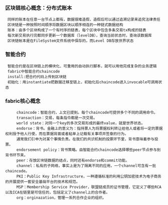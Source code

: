 ### 区块链核心概念：分布式账本  
	 同样的账本在任意一台节点上都有，数据很难造假，造假后可以通过追溯记录来追究法律责任  
	 区块链是一种按照时间顺序将数据区块以顺序相连的一种链式数据结构  
	 账本：由多个区块构成了一个有时序的链表，每个区块中包含多条交易tx构成的链表  
	 每次新交易执行完都同步更新一个数据库（levelDB），查询当前状态时，查询该数据库  
	 区块链帐本是在FileSystem文件系统中保存的，而Level DB存放世界状态  
	
### 智能合约  
	 智能合约是在区块链上的模块化、可重用的自动执行脚本，就可以用他完成复杂的业务逻辑  
	 fabric中智能合约chaincode  
	 install:把合约代码上传到区块链  
	 初始化：用instantiate把数据迁移至链上，初始化后chaincode进入invocable可调用状态  
	 
### fabric核心概念  
         chaincode：智能合约，上文已提到。每个chaincode可提供多个不同的调用命令。  
         transaction：交易，每条指令都是一次交易。  
         world state：对同一个key的多次交易形成的最终value，就是世界状态。  
         endorse：背书。金融上的意义为：指持票人为将票据权利转让给他人或者将一定的票据权利授予他人行使，而在票据背面或者粘单上记载有关事项并签章的行为。
         通常我们引申为对某个事情负责。在我们的共识机制的投票环节里，背书意味着参与投票。  
         endorsement policy：背书策略。由智能合约chaincode选择哪些peer节点参与到背书环节来。  
         peer：存放区块链数据的结点，同时还有endorse和commit功能。  
         channel：私有的子网络，事实上是为了隔离不同的应用，一个channel可含有一批chaincode。  
         PKI：Public Key Infrastructure，一种遵循标准的利用公钥加密技术为电子商务的开展提供一套安全基础平台的技术和规范。  
         MSP：Membership Service Provider，联盟链成员的证书管理，它定义了哪些RCA以及ICA在链里是可信任的，包括定义了channel上的合作者。  
         org：orginazation，管理一系列合作企业的组织。  

